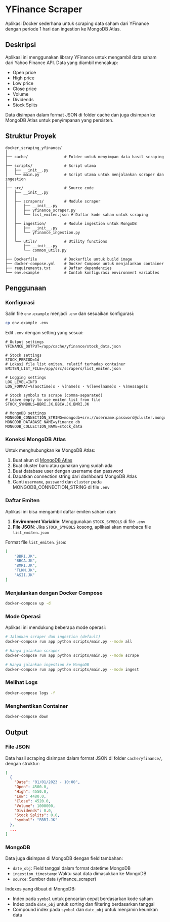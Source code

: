 # YFinance Scraper

Aplikasi Docker sederhana untuk scraping data saham dari YFinance dengan periode 1 hari dan ingestion ke MongoDB Atlas.

## Deskripsi

Aplikasi ini menggunakan library YFinance untuk mengambil data saham dari Yahoo Finance API. Data yang diambil mencakup:
- Open price
- High price
- Low price
- Close price
- Volume
- Dividends
- Stock Splits

Data disimpan dalam format JSON di folder cache dan juga disimpan ke MongoDB Atlas untuk penyimpanan yang persisten.

## Struktur Proyek

```
docker_scraping_yfinance/
│
├── cache/                # Folder untuk menyimpan data hasil scraping
│
├── scripts/              # Script utama
│   ├── __init__.py
│   └── main.py           # Script utama untuk menjalankan scraper dan ingestion
│
├── src/                  # Source code
│   ├── __init__.py
│   │
│   ├── scrapers/         # Module scraper
│   │   ├── __init__.py
│   │   ├── yfinance_scraper.py
│   │   └── list_emiten.json # Daftar kode saham untuk scraping
│   │
│   ├── ingestion/        # Module ingestion untuk MongoDB
│   │   ├── __init__.py
│   │   └── yfinance_ingestion.py
│   │
│   └── utils/            # Utility functions
│       ├── __init__.py
│       └── common_utils.py
│
├── Dockerfile            # Dockerfile untuk build image
├── docker-compose.yml    # Docker Compose untuk menjalankan container
├── requirements.txt      # Daftar dependencies
└── env.example           # Contoh konfigurasi environment variables
```

## Penggunaan

### Konfigurasi

Salin file `env.example` menjadi `.env` dan sesuaikan konfigurasi:

```bash
cp env.example .env
```

Edit `.env` dengan setting yang sesuai:

```
# Output settings
YFINANCE_OUTPUT=/app/cache/yfinance/stock_data.json

# Stock settings
STOCK_PERIOD=1d
# Lokasi file list emiten, relatif terhadap container
EMITEN_LIST_FILE=/app/src/scrapers/list_emiten.json

# Logging settings
LOG_LEVEL=INFO
LOG_FORMAT=%(asctime)s - %(name)s - %(levelname)s - %(message)s

# Stock symbols to scrape (comma-separated)
# Leave empty to use emiten list from file
STOCK_SYMBOLS=BBRI.JK,BBCA.JK,BMRI.JK

# MongoDB settings
MONGODB_CONNECTION_STRING=mongodb+srv://username:password@cluster.mongodb.net/
MONGODB_DATABASE_NAME=yfinance_db
MONGODB_COLLECTION_NAME=stock_data
```

### Koneksi MongoDB Atlas

Untuk menghubungkan ke MongoDB Atlas:
1. Buat akun di [MongoDB Atlas](https://www.mongodb.com/cloud/atlas)
2. Buat cluster baru atau gunakan yang sudah ada
3. Buat database user dengan username dan password
4. Dapatkan connection string dari dashboard MongoDB Atlas
5. Ganti `username`, `password` dan `cluster` pada MONGODB_CONNECTION_STRING di file `.env`

### Daftar Emiten

Aplikasi ini bisa mengambil daftar emiten saham dari:

1. **Environment Variable**: Menggunakan `STOCK_SYMBOLS` di file `.env`
2. **File JSON**: Jika `STOCK_SYMBOLS` kosong, aplikasi akan membaca file `list_emiten.json`

Format file `list_emiten.json`:
```json
[
    "BBRI.JK",
    "BBCA.JK",
    "BMRI.JK",
    "TLKM.JK",
    "ASII.JK"
]
```

### Menjalankan dengan Docker Compose

```bash
docker-compose up -d
```

### Mode Operasi

Aplikasi ini mendukung beberapa mode operasi:

```bash
# Jalankan scraper dan ingestion (default)
docker-compose run app python scripts/main.py --mode all

# Hanya jalankan scraper
docker-compose run app python scripts/main.py --mode scrape

# Hanya jalankan ingestion ke MongoDB
docker-compose run app python scripts/main.py --mode ingest
```

### Melihat Logs

```bash
docker-compose logs -f
```

### Menghentikan Container

```bash
docker-compose down
```

## Output

### File JSON

Data hasil scraping disimpan dalam format JSON di folder `cache/yfinance/`, dengan struktur:

```json
[
  {
    "Date": "01/01/2023 - 10:00",
    "Open": 4500.0,
    "High": 4550.0,
    "Low": 4480.0,
    "Close": 4520.0,
    "Volume": 1000000,
    "Dividends": 0.0,
    "Stock Splits": 0.0,
    "symbol": "BBRI.JK"
  },
  ...
]
```

### MongoDB

Data juga disimpan di MongoDB dengan field tambahan:
- `date_obj`: Field tanggal dalam format datetime MongoDB
- `ingestion_timestamp`: Waktu saat data dimasukkan ke MongoDB
- `source`: Sumber data (yfinance_scraper)

Indexes yang dibuat di MongoDB:
- Index pada `symbol` untuk pencarian cepat berdasarkan kode saham
- Index pada `date_obj` untuk sorting dan filtering berdasarkan tanggal
- Compound index pada `symbol` dan `date_obj` untuk menjamin keunikan data 